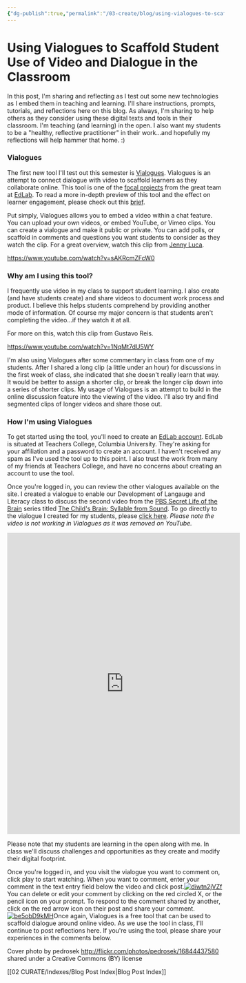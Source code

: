```yaml
---
{"dg-publish":true,"permalink":"/03-create/blog/using-vialogues-to-scaffold-student-use-of-video-and-dialogue-in-the-classroom/","title":"Using Vialogues to Scaffold Student Use of Video and Dialogue in the Classroom","tags":["teaching"]}
---
```


# Using Vialogues to Scaffold Student Use of Video and Dialogue in the Classroom

In this post, I'm sharing and reflecting as I test out some new technologies as I embed them in teaching and learning. I'll share instructions, prompts, tutorials, and reflections here on this blog. As always, I'm sharing to help others as they consider using these digital texts and tools in their classroom. I'm teaching (and learning) in the open. I also want my students to be a "healthy, reflective practitioner" in their work...and hopefully my reflections will help hammer that home. :)

### Vialogues

The first new tool I'll test out this semester is [Vialogues](https://vialogues.com/). Vialogues is an attempt to connect dialogue with video to scaffold learners as they collaborate online. This tool is one of the [focal projects](http://edlabaccounts.tc.columbia.edu/projects?success=1) from the great team at [EdLab](http://edlab.tc.columbia.edu/). To read a more in-depth preview of this tool and the effect on learner engagement, please check out this [brief](http://educationaldatamining.org/EDM2014/uploads/procs2014/posters/39_EDM-2014-Poster.pdf).

Put simply, Vialogues allows you to embed a video within a chat feature. You can upload your own videos, or embed YouTube, or Vimeo clips. You can create a vialogue and make it public or private. You can add polls, or scaffold in comments and questions you want students to consider as they watch the clip. For a great overview, watch this clip from [Jenny Luca](http://jennyluca.com/2012-04-30/how-to-use-vialogues/).

https://www.youtube.com/watch?v=sAKRcmZFcW0

### Why am I using this tool?

I frequently use video in my class to support student learning. I also create (and have students create) and share videos to document work process and product. I believe this helps students comprehend by providing another mode of information. Of course my major concern is that students aren't completing the video...if they watch it at all.

For more on this, watch this clip from Gustavo Reis.

https://www.youtube.com/watch?v=1NqMt7dU5WY

I'm also using Vialogues after some commentary in class from one of my students. After I shared a long clip (a little under an hour) for discussions in the first week of class, she indicated that she doesn't really learn that way. It would be better to assign a shorter clip, or break the longer clip down into a series of shorter clips. My usage of Vialogues is an attempt to build in the online discussion feature into the viewing of the video. I'll also try and find segmented clips of longer videos and share those out.

### How I'm using Vialogues

To get started using the tool, you'll need to create an [EdLab account](https://vialogues.com/accounts/signup). EdLab is situated at Teachers College, Columbia University. They're asking for your affiliation and a password to create an account. I haven't received any spam as I've used the tool up to this point. I also trust the work from many of my friends at Teachers College, and have no concerns about creating an account to use the tool.

Once you're logged in, you can review the other vialogues available on the site. I created a vialogue to enable our Development of Langauge and Literacy class to discuss the second video from the [PBS Secret Life of the Brain](http://www.pbs.org/wnet/brain/) series titled [The Child's Brain: Syllable from Sound](https://www.youtube.com/watch?v=DK4NhmY5bK0). To go directly to the vialogue I created for my students, please [click here](https://vialogues.com/vialogues/play/24377/). _Please note the video is not working in Vialogues as it was removed on YouTube._

<iframe src="https://vialogues.com/vialogues/play_embedded/24377" width="540" height="700" frameborder="0" scrolling="No"></iframe>

Please note that my students are learning in the open along with me. In class we'll discuss challenges and opportunities as they create and modify their digital footprint.

Once you're logged in, and you visit the vialogue you want to comment on, click play to start watching. When you want to comment, enter your comment in the text entry field below the video and click post.[![diwtn2jVZf](images/diwtn2jVZf.gif)](http://wiobyrne.com/wp-content/uploads/2015/09/diwtn2jVZf.gif)You can delete or edit your comment by clicking on the red circled X, or the pencil icon on your prompt. To respond to the comment shared by another, click on the red arrow icon on their post and share your comment.[![be5obD9kMH](images/be5obD9kMH.gif)](http://wiobyrne.com/wp-content/uploads/2015/09/be5obD9kMH.gif)Once again, Vialogues is a free tool that can be used to scaffold dialogue around online video. As we use the tool in class, I'll continue to post reflections here. If you're using the tool, please share your experiences in the comments below.

Cover photo by pedrosek http://flickr.com/photos/pedrosek/16844437580 shared under a Creative Commons (BY) license

[[02 CURATE/Indexes/Blog Post Index\|Blog Post Index]]